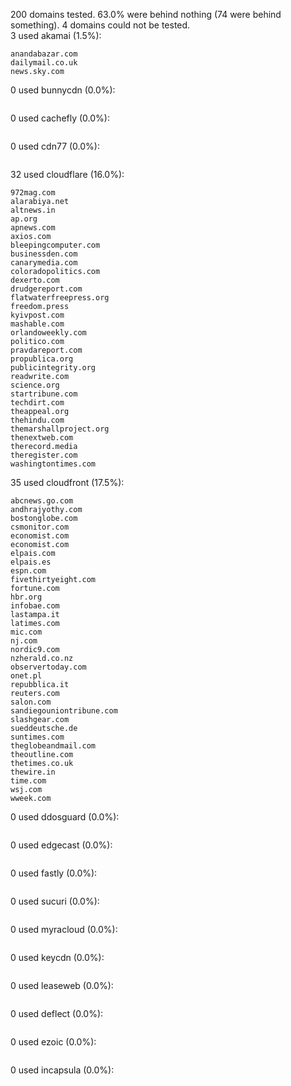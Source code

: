 200 domains tested. 63.0% were behind nothing (74 were behind something). 4 domains could not be tested.<br>
3 used akamai (1.5%):
```
anandabazar.com
dailymail.co.uk
news.sky.com
```

0 used bunnycdn (0.0%):
```

```

0 used cachefly (0.0%):
```

```

0 used cdn77 (0.0%):
```

```

32 used cloudflare (16.0%):
```
972mag.com
alarabiya.net
altnews.in
ap.org
apnews.com
axios.com
bleepingcomputer.com
businessden.com
canarymedia.com
coloradopolitics.com
dexerto.com
drudgereport.com
flatwaterfreepress.org
freedom.press
kyivpost.com
mashable.com
orlandoweekly.com
politico.com
pravdareport.com
propublica.org
publicintegrity.org
readwrite.com
science.org
startribune.com
techdirt.com
theappeal.org
thehindu.com
themarshallproject.org
thenextweb.com
therecord.media
theregister.com
washingtontimes.com
```

35 used cloudfront (17.5%):
```
abcnews.go.com
andhrajyothy.com
bostonglobe.com
csmonitor.com
economist.com
economist.com
elpais.com
elpais.es
espn.com
fivethirtyeight.com
fortune.com
hbr.org
infobae.com
lastampa.it
latimes.com
mic.com
nj.com
nordic9.com
nzherald.co.nz
observertoday.com
onet.pl
repubblica.it
reuters.com
salon.com
sandiegouniontribune.com
slashgear.com
sueddeutsche.de
suntimes.com
theglobeandmail.com
theoutline.com
thetimes.co.uk
thewire.in
time.com
wsj.com
wweek.com
```

0 used ddosguard (0.0%):
```

```

0 used edgecast (0.0%):
```

```

0 used fastly (0.0%):
```

```

0 used sucuri (0.0%):
```

```

0 used myracloud (0.0%):
```

```

0 used keycdn (0.0%):
```

```

0 used leaseweb (0.0%):
```

```

0 used deflect (0.0%):
```

```

0 used ezoic (0.0%):
```

```

0 used incapsula (0.0%):
```

```
